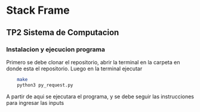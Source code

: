 # Stack Frame 

## TP2 Sistema de Computacion

### Instalacion y ejecucion programa

Primero se debe clonar el repositorio, abrir la terminal en la carpeta en donde esta el repositorio. Luego en la terminal ejecutar 

```bash
    make
    python3 py_request.py
```
A partir de aqui se ejecutara el programa, y se debe seguir las instrucciones para ingresar las inputs
